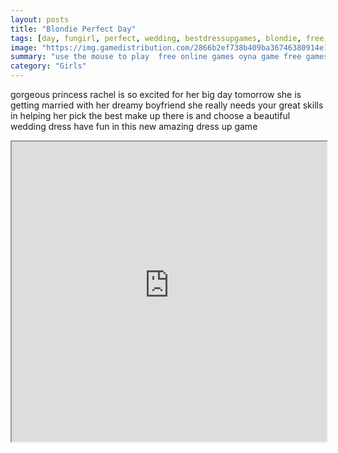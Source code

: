 ```yaml
---
layout: posts
title: "Blondie Perfect Day"
tags: [day, fungirl, perfect, wedding, bestdressupgames, blondie, free, online, games, oyna, game, free, games, play, play, games]
image: "https://img.gamedistribution.com/2866b2ef738b409ba36746380914e18b-512x384.jpeg"
summary: "use the mouse to play  free online games oyna game free games play play games"
category: "Girls"
---
```


gorgeous princess rachel is so excited for her big day tomorrow she is getting married with her dreamy boyfriend she really needs your great skills in helping her pick the best make up there is and choose a beautiful wedding dress have fun in this new amazing dress up game

<iframe width="100%" height="480px;" src="https://html5.gamedistribution.com/2866b2ef738b409ba36746380914e18b/"></iframe>